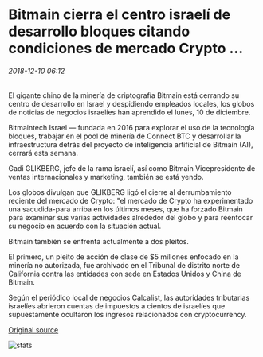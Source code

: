 # Bitmain cierra el centro israelí de desarrollo bloques citando condiciones de mercado Crypto ...

###### 2018-12-10 06:12

El gigante chino de la minería de criptografía Bitmain está cerrando su centro de desarrollo en Israel y despidiendo empleados locales, los globos de noticias de negocios israelíes han aprendido el lunes, 10 de diciembre.

Bitmaintech Israel — fundada en 2016 para explorar el uso de la tecnología bloques, trabajar en el pool de minería de Connect BTC y desarrollar la infraestructura detrás del proyecto de inteligencia artificial de Bitmain (AI), cerrará esta semana.

Gadi GLIKBERG, jefe de la rama israelí, así como Bitmain Vicepresidente de ventas internacionales y marketing, también se está yendo.

Los globos divulgan que GLIKBERG ligó el cierre al derrumbamiento reciente del mercado de Crypto: "el mercado de Crypto ha experimentado una sacudida-para arriba en los últimos meses, que ha forzado Bitmain para examinar sus varias actividades alrededor del globo y para reenfocar su negocio en acuerdo con la situación actual.

Bitmain también se enfrenta actualmente a dos pleitos.

El primero, un pleito de acción de clase de $5 millones enfocado en la minería no autorizada, fue archivado en el Tribunal de distrito norte de California contra las entidades con sede en Estados Unidos y China de Bitmain.

Según el periódico local de negocios Calcalist, las autoridades tributarias israelíes abrieron cuentas de impuestos a cientos de israelíes que supuestamente ocultaron los ingresos relacionados con cryptocurrency.

[Original source](https://cointelegraph.com/news/bitmain-closes-israeli-blockchain-development-center-citing-crypto-market-conditions)

![stats](https://c.statcounter.com/11760860/0/a89fa40b/1/ "stats")